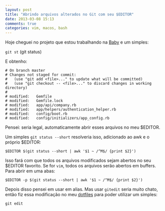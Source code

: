 ```yaml
---
layout: post
title: "Abrindo arquivos alterados no Git com seu $EDITOR"
date: 2013-03-08 15:13
comments: true
categories: vim, macos, bash
---
```


Hoje cheguei no projeto que estou trabalhando na [Baby](http://www.baby.com.br) e um simples:

``git st`` (git status)

E obtenho:

```
# On branch master
# Changes not staged for commit:
#   (use "git add <file>..." to update what will be committed)
#   (use "git checkout -- <file>..." to discard changes in working directory)
#
# modified:   Gemfile
# modified:   Gemfile.lock
# modified:   app/api/company.rb
# modified:   app/helpers/authentication_helper.rb
# modified:   config/boot.rb
# modified:   config/initializers/app_config.rb
```

Pensei: seria legal, automaticamente abrir esses arquivos no meu $EDITOR.

Um simples ``git status --short`` resolveria isso, adicionado ao awk e o próprio $EDITOR:

``$EDITOR $(git status --short | awk '$1 ~ /^M$/ {print $2}')``

Isso fará com que todos os arquivos modificados sejam abertos no seu $EDITOR favorito. Se for `vim`, todos os arquivos serão abertos em buffers. Para abrir em uma abas:

``$EDITOR -p $(git status --short | awk '$1 ~ /^M$/ {print $2}')``

Depois disso pensei em usar em alias. Mas usar `gitedit` seria muito chato, então fiz essa modificação no meu [dotfiles](https://github.com/wolcanus/dotfiles/commit/4321444655acae64b05ee02faad7f463df19aade) para poder utilizar um simples:

``git edit``

